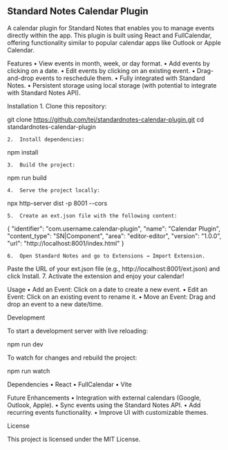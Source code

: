 ## Standard Notes Calendar Plugin

A calendar plugin for Standard Notes that enables you to manage events directly within the app. This plugin is built using React and FullCalendar, offering functionality similar to popular calendar apps like Outlook or Apple Calendar.

Features
	•	View events in month, week, or day format.
	•	Add events by clicking on a date.
	•	Edit events by clicking on an existing event.
	•	Drag-and-drop events to reschedule them.
	•	Fully integrated with Standard Notes.
	•	Persistent storage using local storage (with potential to integrate with Standard Notes API).

Installation
	1.	Clone this repository:

git clone https://github.com/tej/standardnotes-calendar-plugin.git
cd standardnotes-calendar-plugin


	2.	Install dependencies:

npm install


	3.	Build the project:

npm run build


	4.	Serve the project locally:

npx http-server dist -p 8001 --cors


	5.	Create an ext.json file with the following content:

{
  "identifier": "com.username.calendar-plugin",
  "name": "Calendar Plugin",
  "content_type": "SN|Component",
  "area": "editor-editor",
  "version": "1.0.0",
  "url": "http://localhost:8001/index.html"
}


	6.	Open Standard Notes and go to Extensions → Import Extension.
Paste the URL of your ext.json file (e.g., http://localhost:8001/ext.json) and click Install.
	7.	Activate the extension and enjoy your calendar!

Usage
	•	Add an Event: Click on a date to create a new event.
	•	Edit an Event: Click on an existing event to rename it.
	•	Move an Event: Drag and drop an event to a new date/time.

Development

To start a development server with live reloading:

npm run dev

To watch for changes and rebuild the project:

npm run watch

Dependencies
	•	React
	•	FullCalendar
	•	Vite

Future Enhancements
	•	Integration with external calendars (Google, Outlook, Apple).
	•	Sync events using the Standard Notes API.
	•	Add recurring events functionality.
	•	Improve UI with customizable themes.

License

This project is licensed under the MIT License.